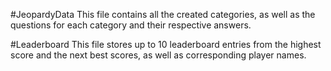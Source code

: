 #JeopardyData
This file contains all the created categories, as well as the questions for each category and their respective answers.

#Leaderboard
This file stores up to 10 leaderboard entries from the highest score and the next best scores, as well as corresponding player names.
